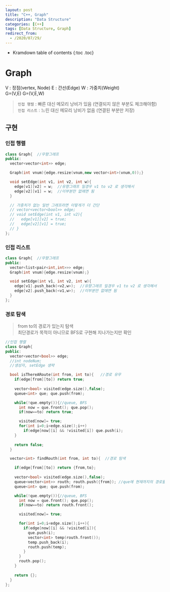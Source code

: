 ```yaml
---
layout: post
title: "C++, Graph"
description: "Data Structure"
categories: [C++]
tags: [Data Structure, Graph]
redirect_from:
  - /2020/07/29/
---
```


* Kramdown table of contents
{:toc .toc}

# Graph

<span class="margin">V : 정점(vertex, Node) </span>
<span class="margin">E : 간선(Edge)</span>
<span class="margin">W : 가중치(Weight)</span>    
<span class="margin"> G=(V,E)</span>
<span class="margin"> G=(V,E,W)</span>

> `인접 행렬` : 빠른 대신 메모리 낭비가 있음 (연결되지 않은 부분도 체크해야함)    
> `인접 리스트` : 느린 대신 메모리 낭비가 없음 (연결된 부분만 저장)    

## 구현    
### 인접 행렬
~~~ c++
class Graph{  //무향그래프
public:
  vector<vector<int>> edge;

  Graph(int vnum){edge.resize(vnum,new vector<int>(vnum,0));}

  void setEdge(int v1, int v2, int w){
    edge[v1][v2] = w;  //유향그래프 일경우 v1 to v2 로 생각해서
    edge[v2][v1] = w;  //이부분만 없애면 됨
  }

  // 가중치가 없는 일반 그래프라면 이렇게가 더 간단
  // vector<vector<bool>> edge;
  // void setEdge(int v1, int v2){
  //   edge[v1][v2] = true;  
  //   edge[v2][v1] = true;  
  // }
};
~~~

### 인접 리스트
~~~ c++
class Graph{  //무향그래프
public:
  vector<list<pair<int,int>>> edge;
  Graph(int vnum){edge.resize(vnum);}

  void setEdge(int v1, int v2, int w){
    edge[v1].push_back(<v2,w>);  //유향그래프 일경우 v1 to v2 로 생각해서
    edge[v2].push_back(<v1,w>);  //이부분만 없애면 됨
  }
};
~~~

### 경로 탐색    
> from to의 경로가 있는지 탐색    
> 최단경로가 목적이 아니므로 BFS로 구현해 지나가는지만 확인
~~~ c++
//인접 행렬
class Graph{
public:
  vector<vector<bool>> edge;
  //int nodeNum;
  //생성자, setEdge 생략

  bool isThereARoute(int from, int to){   //경로 유무
    if(edge[from][to]) return true;
    
    vector<bool> visited(edge.size(),false);
    queue<int> que; que.push(from);

    while(!que.empty()){//queue, BFS
      int now = que.front(); que.pop();
      if(now==to) return true;

      visited[now]= true;
      for(int i=0;i<edge.size();i++)
        if(edge[now][i] && !visited[i]) que.push(i);
    }
    
    return false;
  }

  vector<int> findRouth(int from, int to){  //경로 탐색

    if(edge[from][to]) return {from,to};
    
    vector<bool> visited(edge.size(),false);
    queue<vector<int>> routh; routh.push({from}); //que에 현재까지의 경로를 별도로 저장
    queue<int> que; que.push(from);

    while(!que.empty()){//queue, BFS
      int now = que.front(); que.pop();
      if(now==to) return routh.front();

      visited[now]= true;

      for(int i=0;i<edge.size();i++){
        if(edge[now][i] && !visited[i]){
          que.push(i);
          vector<int> temp(routh.front());
          temp.push_back(i);
          routh.push(temp);
        } 
      }
      routh.pop();
    }
    
    return {};
  }
};
~~~
